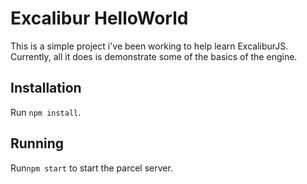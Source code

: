 # Excalibur HelloWorld
This is a simple project i've been working to help learn ExcaliburJS. Currently, all it does is demonstrate some of the basics of the engine.

## Installation
Run ```npm install```.

## Running
Run```npm start``` to start the parcel server.